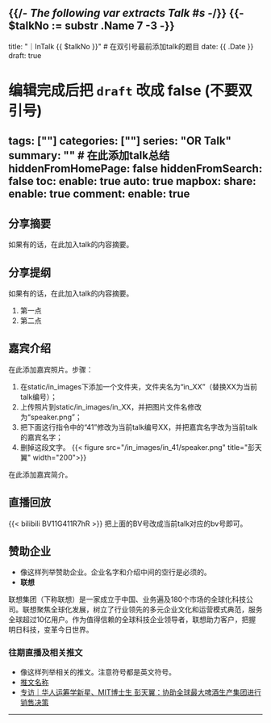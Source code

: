 {{/*- The following var extracts Talk #s -*/}}
{{- $talkNo := substr .Name 7 -3 -}}
---
title: "｜InTalk {{ $talkNo }}" # 在双引号最前添加talk的题目
date: {{ .Date }}
draft: true
# 编辑完成后把 `draft` 改成 false (不要双引号)
tags: [""]
categories: [""]
series: "OR Talk"
summary: "" # 在此添加talk总结
hiddenFromHomePage: false
hiddenFromSearch: false
toc:
  enable: true
  auto: true
mapbox:
share:
  enable: true
comment:
  enable: true
---
 

## 分享摘要
如果有的话，在此加入talk的内容摘要。


## 分享提纲
如果有的话，在此加入talk的内容摘要。
1. 第一点
2. 第二点


## 嘉宾介绍
在此添加嘉宾照片。步骤：
1. 在static/in_images下添加一个文件夹，文件夹名为“in_XX”（替换XX为当前talk编号）；
2. 上传照片到static/in_images/in_XX，并把图片文件名修改为“speaker.png”；
3. 把下面这行指令中的“41”修改为当前talk编号XX，并把嘉宾名字改为当前talk的嘉宾名字；
4. 删掉这段文字。
{{< figure src="/in_images/in_41/speaker.png" title="彭天翼" width="200">}}

在此添加嘉宾简介。


## 直播回放
{{< bilibili BV11G411R7hR >}}
把上面的BV号改成当前talk对应的bv号即可。


## 赞助企业
- 像这样列举赞助企业。企业名字和介绍中间的空行是必须的。
- **联想**

联想集团（下称联想）是一家成立于中国、业务遍及180个市场的全球化科技公司。联想聚焦全球化发展，树立了行业领先的多元企业文化和运营模式典范，服务全球超过10亿用户。作为值得信赖的全球科技企业领导者，联想助力客户，把握明日科技，变革今日世界。


### 往期直播及相关推文
- 像这样列举相关的推文。注意符号都是英文符号。
- [推文名称](推文链接)
- [专访｜华人运筹学新星、MIT博士生 彭天翼：协助全球最大啤酒生产集团进行销售决策](https://mp.weixin.qq.com/s/GSfAatYmLMcVna1Q12exHA)
---